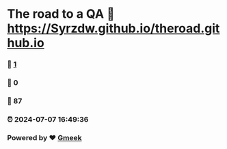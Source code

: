 # The road to a QA :link: https://Syrzdw.github.io/theroad.github.io 
### :page_facing_up: [1](https://Syrzdw.github.io/theroad.github.io/tag.html) 
### :speech_balloon: 0 
### :hibiscus: 87 
### :alarm_clock: 2024-07-07 16:49:36 
### Powered by :heart: [Gmeek](https://github.com/Meekdai/Gmeek)
